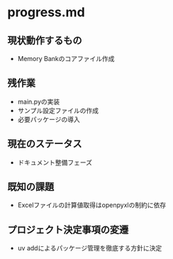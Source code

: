 # progress.md

## 現状動作するもの
- Memory Bankのコアファイル作成

## 残作業
- main.pyの実装
- サンプル設定ファイルの作成
- 必要パッケージの導入

## 現在のステータス
- ドキュメント整備フェーズ

## 既知の課題
- Excelファイルの計算値取得はopenpyxlの制約に依存

## プロジェクト決定事項の変遷
- uv addによるパッケージ管理を徹底する方針に決定
